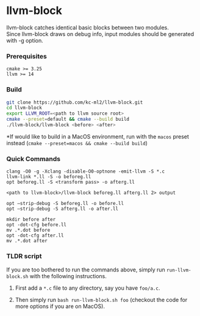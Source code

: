 # llvm-block
llvm-block catches identical basic blocks between two modules.  
Since llvm-block draws on debug info, input modules should be generated with -g option.  

### Prerequisites
```
cmake >= 3.25 
llvm >= 14
```

### Build
```bash
git clone https://github.com/kc-ml2/llvm-block.git
cd llvm-block
export LLVM_ROOT=<path to llvm source root>
cmake --preset=default && cmake --build build 
./llvm-block/llvm-block <before> <after>
```
*If would like to build in a MacOS environment, run with the `macos` preset instead (`cmake --preset=macos && cmake --build build`)

### Quick Commands
    clang -O0 -g -Xclang -disable-O0-optnone -emit-llvm -S *.c
    llvm-link *.ll -S -o beforeg.ll
    opt beforeg.ll -S <transform pass> -o afterg.ll

    <path to llvm-block>/llvm-block beforeg.ll afterg.ll 2> output

    opt —strip-debug -S beforeg.ll -o before.ll
    opt —strip-debug -S afterg.ll -o after.ll

    mkdir before after
    opt -dot-cfg before.ll
    mv .*.dot before
    opt -dot-cfg after.ll
    mv .*.dot after

### TLDR script
If you are too bothered to run the commands above, simply run `run-llvm-block.sh` with the following instructions.

1. First add a `*.c` file to any directory, say you have `foo/a.c`.

2. Then simply run `bash run-llvm-block.sh foo` (checkout the code for more options if you are on MacOS).
